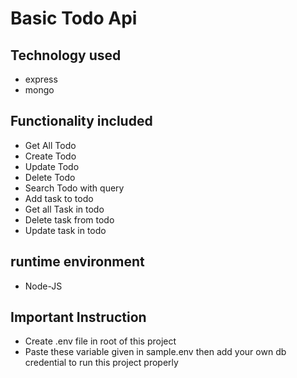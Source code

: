 # Basic Todo Api

## Technology used

- express
- mongo

## Functionality included

- Get All Todo
- Create Todo
- Update Todo
- Delete Todo
- Search Todo with query
- Add task to todo
- Get all Task in todo
- Delete task from todo
- Update task in todo

## runtime environment

- Node-JS

## Important Instruction

- Create .env file in root of this project
- Paste these variable given in sample.env then add your own db credential to run this project properly
